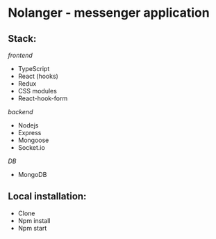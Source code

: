 # Nolanger - messenger application

## Stack: ##

*frontend*
- TypeScript
- React (hooks)
- Redux
- CSS modules
- React-hook-form

*backend*
- Nodejs
- Express
- Mongoose
- Socket.io

*DB*
- MongoDB

## Local installation:

- Clone
- Npm install
- Npm start
